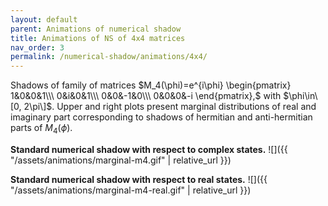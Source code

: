 ```yaml
---
layout: default
parent: Animations of numerical shadow
title: Animations of NS of 4x4 matrices
nav_order: 3
permalink: /numerical-shadow/animations/4x4/
---
```

Shadows of family of matrices $M_4(\phi)=e^{i\phi}
\begin{pmatrix} 1&0&0&1\\\ 0&i&0&1\\\ 0&0&-1&0\\\ 0&0&0&-i \end{pmatrix},$
with $\phi\in\[0, 2\pi\]$. Upper and right plots present marginal
distributions of real and imaginary part corresponding to shadows of
hermitian and anti-hermitian parts of $M_4(\phi)$.

**Standard numerical shadow with respect to complex states.**
![]({{ "/assets/animations/marginal-m4.gif" | relative_url }})

**Standard numerical shadow with respect to real states.**
![]({{ "/assets/animations/marginal-m4-real.gif" | relative_url }})
